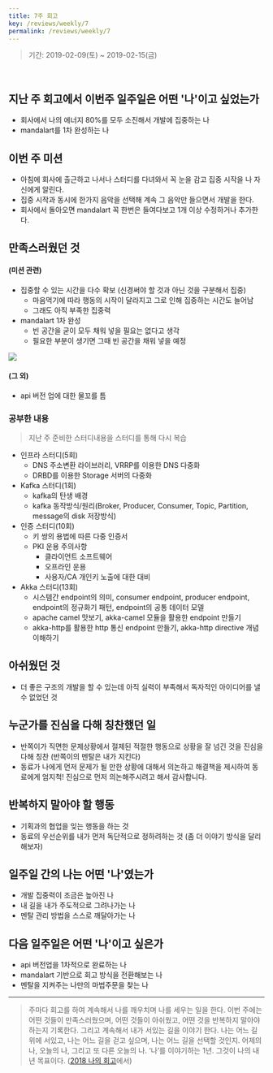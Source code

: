 ```yaml
---
title: 7주 회고
key: /reviews/weekly/7
permalink: /reviews/weekly/7
---
```


> 기간: 2019-02-09(토) ~ 2019-02-15(금)
<br/>

## 지난 주 회고에서 이번주 일주일은 어떤 '나'이고 싶었는가
- 회사에서 나의 에너지 80%를 모두 소진해서 개발에 집중하는 나
- mandalart를 1차 완성하는 나

## 이번 주 미션
- 아침에 회사에 출근하고 나서나 스터디를 다녀와서 꼭 눈을 감고 집중 시작을 나 자신에게 알린다.
- 집중 시작과 동시에 한가지 음악을 선택해 계속 그 음악만 들으면서 개발을 한다.
- 회사에서 돌아오면 mandalart 꼭 한번은 들여다보고 1개 이상 수정하거나 추가한다.

## 만족스러웠던 것
#### (미션 관련)
- 집중할 수 있는 시간을 다수 확보 (신경써야 할 것과 아닌 것을 구분해서 집중)
  - 마음먹기에 따라 행동의 시작이 달라지고 그로 인해 집중하는 시간도 늘어남
  - 그래도 아직 부족한 집중력
- mandalart 1차 완성
  - 빈 공간을 굳이 모두 채워 넣을 필요는 없다고 생각
  - 필요한 부분이 생기면 그때 빈 공간을 채워 넣을 예정<br/>
<img src="https://github.com/ssosso/ssosso.github.io/blob/master/_posts/.images/7%EC%A3%BC-%ED%9A%8C%EA%B3%A0_1.png?raw=true"/>

#### (그 외)
- api 버전 업에 대한 물꼬를 틈

### 공부한 내용
> 지난 주 준비한 스터디내용을 스터디를 통해 다시 복습

- 인프라 스터디(5회)
  - DNS 주소변환 라이브러리, VRRP를 이용한 DNS 다중화
  - DRBD를 이용한 Storage 서버의 다중화
- Kafka 스터디(1회)
  - kafka의 탄생 배경
  - kafka 동작방식/원리(Broker, Producer, Consumer, Topic, Partition, message의 disk 저장방식)
- 인증 스터디(10회)
  - 키 쌍의 용법에 따른 다중 인증서
  - PKI 운용 주의사항
    - 클라이언트 소프트웨어
    - 오프라인 운용
    - 사용자/CA 개인키 노출에 대한 대비
- Akka 스터디(13회)
  - 시스템간 endpoint의 의미, consumer endpoint, producer endpoint, endpoint의 정규화기 패턴, endpoint의 공통 데이터 모델
  - apache camel 맛보기, akka-camel 모듈을 활용한 endpoint 만들기
  - akka-http를 활용한 http 통신 endpoint 만들기, akka-http directive 개념 이해하기

## 아쉬웠던 것
- 더 좋은 구조의 개발을 할 수 있는데 아직 실력이 부족해서 독자적인 아이디어를 낼 수 없었던 것

## 누군가를 진심을 다해 칭찬했던 일
- 반쪽이가 직면한 문제상황에서 절제된 적절한 행동으로 상황을 잘 넘긴 것을 진심을 다해 칭찬 (반쪽이의 멘탈은 내가 지킨다)
- 동료가 나에게 먼저 문제가 될 만한 상황에 대해서 의논하고 해결책을 제시하여 동료에게 엄지척! 진심으로 먼저 의논해주시려고 해서 감사합니다.

## 반복하지 말아야 할 행동
- 기획과의 협업을 잊는 행동을 하는 것
- 동료의 우선순위를 내가 먼저 독단적으로 정하려하는 것 (좀 더 이야기 방식을 달리해보자)

## 일주일 간의 나는 어떤 '나'였는가
- 개발 집중력이 조금은 높아진 나
- 내 길을 내가 주도적으로 그려나가는 나
- 멘탈 관리 방법을 스스로 깨달아가는 나

## 다음 일주일은 어떤 '나'이고 싶은가
- api 버전업을 1차적으로 완료하는 나
- mandalart 기반으로 회고 방식을 전환해보는 나
- 멘탈을 지켜주는 나만의 마법주문을 찾는 나

----

> 주마다 회고를 하여 계속해서 나를 깨우치며 나를 세우는 일을 한다. 이번 주에는 어떤 것들이 만족스러웠으며, 어떤 것들이 아쉬웠고, 어떤 것을 반복하지 말아야 하는지 기록한다. 그리고 계속해서 내가 서있는 길을 이야기 한다. 나는 어느 길 위에 서있고, 나는 어느 길을 걷고 싶으며, 나는 어느 길을 선택할 것인지. 어제의 나, 오늘의 나, 그리고 또 다른 오늘의 나. ‘나’를 이야기하는 1년. 그것이 나의 내년 목표이다. ([2018 나의 회고](https://ssosso.github.io/2018/12/30/2018-%EB%82%98%EC%9D%98-%ED%9A%8C%EA%B3%A0.html)에서)
